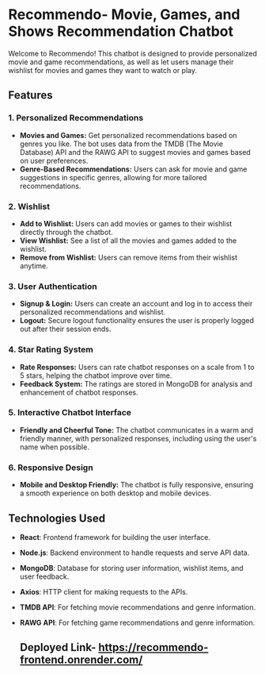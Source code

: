 # Recommendo- Movie, Games, and Shows Recommendation Chatbot

Welcome to Recommendo! This chatbot is designed to provide personalized movie and game recommendations, as well as let users manage their wishlist for movies and games they want to watch or play.

## Features

### 1. **Personalized Recommendations**
   - **Movies and Games:** Get personalized recommendations based on genres you like. The bot uses data from the TMDB (The Movie Database) API and the RAWG API to suggest movies and games based on user preferences.
   - **Genre-Based Recommendations:** Users can ask for movie and game suggestions in specific genres, allowing for more tailored recommendations.
   
### 2. **Wishlist**
   - **Add to Wishlist:** Users can add movies or games to their wishlist directly through the chatbot.
   - **View Wishlist:** See a list of all the movies and games added to the wishlist.
   - **Remove from Wishlist:** Users can remove items from their wishlist anytime.


### 3. **User Authentication**
   - **Signup & Login:** Users can create an account and log in to access their personalized recommendations and wishlist.
   - **Logout:** Secure logout functionality ensures the user is properly logged out after their session ends.

### 4. **Star Rating System**
   - **Rate Responses:** Users can rate chatbot responses on a scale from 1 to 5 stars, helping the chatbot improve over time.
   - **Feedback System:** The ratings are stored in MongoDB for analysis and enhancement of chatbot responses.

### 5. **Interactive Chatbot Interface**
   - **Friendly and Cheerful Tone:** The chatbot communicates in a warm and friendly manner, with personalized responses, including using the user's name when possible.

### 6. **Responsive Design**
   - **Mobile and Desktop Friendly:** The chatbot is fully responsive, ensuring a smooth experience on both desktop and mobile devices.

## Technologies Used

- **React**: Frontend framework for building the user interface.
- **Node.js**: Backend environment to handle requests and serve API data.
- **MongoDB**: Database for storing user information, wishlist items, and user feedback.
- **Axios**: HTTP client for making requests to the APIs.
- **TMDB API**: For fetching movie recommendations and genre information.
- **RAWG API**: For fetching game recommendations and genre information.

  ## Deployed Link-  https://recommendo-frontend.onrender.com/

 
